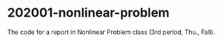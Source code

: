 # 202001-nonlinear-problem
The code for a report in Nonlinear Problem class (3rd period, Thu., Fall). 
